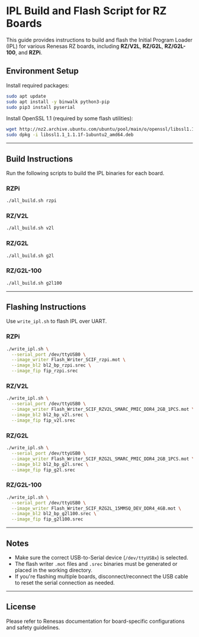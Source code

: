 
# IPL Build and Flash Script for RZ Boards

This guide provides instructions to build and flash the Initial Program Loader (IPL) for various Renesas RZ boards, including **RZ/V2L**, **RZ/G2L**, **RZ/G2L-100**, and **RZPi**.

## Environment Setup

Install required packages:

```bash
sudo apt update
sudo apt install -y binwalk python3-pip
sudo pip3 install pyserial
```

Install OpenSSL 1.1 (required by some flash utilities):

```bash
wget http://nz2.archive.ubuntu.com/ubuntu/pool/main/o/openssl/libssl1.1_1.1.1f-1ubuntu2_amd64.deb
sudo dpkg -i libssl1.1_1.1.1f-1ubuntu2_amd64.deb
```

---

## Build Instructions

Run the following scripts to build the IPL binaries for each board.

### RZPi

```bash
./all_build.sh rzpi
```

### RZ/V2L

```bash
./all_build.sh v2l
```

### RZ/G2L

```bash
./all_build.sh g2l
```

### RZ/G2L-100

```bash
./all_build.sh g2l100
```

---

## Flashing Instructions

Use `write_ipl.sh` to flash IPL over UART.

### RZPi

```bash
./write_ipl.sh \
  --serial_port /dev/ttyUSB0 \
  --image_writer Flash_Writer_SCIF_rzpi.mot \
  --image_bl2 bl2_bp_rzpi.srec \
  --image_fip fip_rzpi.srec
```

### RZ/V2L

```bash
./write_ipl.sh \
  --serial_port /dev/ttyUSB0 \
  --image_writer Flash_Writer_SCIF_RZV2L_SMARC_PMIC_DDR4_2GB_1PCS.mot \
  --image_bl2 bl2_bp_v2l.srec \
  --image_fip fip_v2l.srec
```

### RZ/G2L

```bash
./write_ipl.sh \
  --serial_port /dev/ttyUSB0 \
  --image_writer Flash_Writer_SCIF_RZG2L_SMARC_PMIC_DDR4_2GB_1PCS.mot \
  --image_bl2 bl2_bp_g2l.srec \
  --image_fip fip_g2l.srec
```

### RZ/G2L-100

```bash
./write_ipl.sh \
  --serial_port /dev/ttyUSB0 \
  --image_writer Flash_Writer_SCIF_RZG2L_15MMSQ_DEV_DDR4_4GB.mot \
  --image_bl2 bl2_bp_g2l100.srec \
  --image_fip fip_g2l100.srec
```

---

## Notes

- Make sure the correct USB-to-Serial device (`/dev/ttyUSBx`) is selected.
- The flash writer `.mot` files and `.srec` binaries must be generated or placed in the working directory.
- If you're flashing multiple boards, disconnect/reconnect the USB cable to reset the serial connection as needed.

---

## License

Please refer to Renesas documentation for board-specific configurations and safety guidelines.
